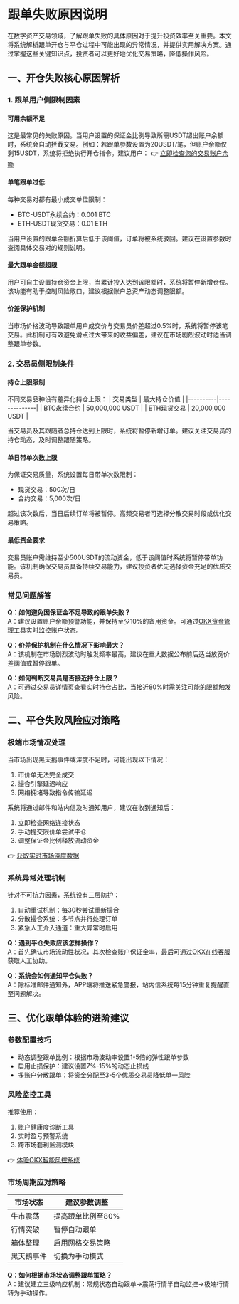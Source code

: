 # 跟单失败原因说明

在数字资产交易领域，了解跟单失败的具体原因对于提升投资效率至关重要。本文将系统解析跟单开仓与平仓过程中可能出现的异常情况，并提供实用解决方案。通过掌握这些关键知识点，投资者可以更好地优化交易策略，降低操作风险。

## 一、开仓失败核心原因解析

### 1. 跟单用户侧限制因素

#### 可用余额不足
这是最常见的失败原因。当用户设置的保证金比例导致所需USDT超出账户余额时，系统会自动拦截交易。例如：若跟单参数设置为20USDT/笔，但账户余额仅剩15USDT，系统将拒绝执行开仓指令。建议用户：
👉 [立即检查您的交易账户余额](https://bit.ly/okx_welcome)

#### 单笔跟单过低
每种交易对都有最小成交单位限制：
- BTC-USDT永续合约：0.001 BTC
- ETH-USDT现货交易：0.01 ETH

当用户设置的跟单金额折算后低于该阈值，订单将被系统驳回。建议在设置参数时查阅具体交易对的规则说明。

#### 最大跟单金额超限
用户可自主设置持仓资金上限，当累计投入达到该限额时，系统将暂停新增仓位。该功能有助于控制风险敞口，建议根据账户总资产动态调整限额。

#### 价差保护机制
当市场价格波动导致跟单用户成交价与交易员价差超过0.5%时，系统将暂停该笔交易。此机制可有效避免滑点过大带来的收益偏差，建议在市场剧烈波动时适当调整跟单参数。

### 2. 交易员侧限制条件

#### 持仓上限限制
不同交易品种设有差异化持仓上限：
| 交易类型 | 最大持仓价值 |
|----------|--------------|
| BTC永续合约 | 50,000,000 USDT |
| ETH现货交易 | 20,000,000 USDT |

当交易员及其跟随者总持仓达到上限时，系统将暂停新增订单。建议关注交易员的持仓动态，及时调整跟随策略。

#### 单日带单次数上限
为保证交易质量，系统设置每日带单次数限制：
- 现货交易：500次/日
- 合约交易：5,000次/日

超过该次数后，当日后续订单将被暂停。高频交易者可选择分散交易时段或优化交易策略。

#### 最低资金要求
交易员账户需维持至少500USDT的流动资金，低于该阈值时系统将暂停带单功能。该机制确保交易员具备持续交易能力，建议投资者优先选择资金充足的优质交易员。

### 常见问题解答

**Q：如何避免因保证金不足导致的跟单失败？**  
A：建议设置账户余额预警功能，并保持至少10%的备用资金。可通过[OKX资金管理工具](https://bit.ly/okx_welcome)实时监控账户状态。

**Q：价差保护机制在什么情况下影响最大？**  
A：该机制在市场剧烈波动时触发频率最高，建议在重大数据公布前后适当放宽价差阈值或暂停跟单。

**Q：如何判断交易员是否接近持仓上限？**  
A：可通过交易员详情页查看实时持仓占比，当接近80%时需关注可能的限额触发风险。

## 二、平仓失败风险应对策略

### 极端市场情况处理

当市场出现黑天鹅事件或深度不足时，可能出现以下情况：
1. 市价单无法完全成交
2. 撮合引擎延迟响应
3. 网络拥堵导致指令传输延迟

系统将通过邮件和站内信及时通知用户，建议在收到通知后：
1. 立即检查网络连接状态
2. 手动提交限价单尝试平仓
3. 调整保证金比例释放流动资金

👉 [获取实时市场深度数据](https://bit.ly/okx_welcome)

### 系统异常处理机制
针对不可抗力因素，系统设有三层防护：
1. 自动重试机制：每30秒尝试重新撮合
2. 分散撮合系统：多节点并行处理订单
3. 紧急人工介入通道：重大异常时启用

**Q：遇到平仓失败应该怎样操作？**  
A：首先确认市场流动性状况，其次检查账户保证金率，最后可通过[OKX在线客服](https://bit.ly/okx_welcome)获取人工协助。

**Q：系统会如何通知平仓失败？**  
A：除标准邮件通知外，APP端将推送紧急警报，站内信系统每15分钟重复提醒直至问题解决。

## 三、优化跟单体验的进阶建议

### 参数配置技巧
- 动态调整跟单比例：根据市场波动率设置1-5倍的弹性跟单参数
- 启用止损保护：建议设置7%-15%的动态止损线
- 多账户分散跟单：将资金分配至3-5个优质交易员降低单一风险

### 风险监控工具
推荐使用：
1. 账户健康度诊断工具
2. 实时盈亏预警系统
3. 跨市场套利监测模块

👉 [体验OKX智能风控系统](https://bit.ly/okx_welcome)

### 市场周期应对策略
| 市场状态 | 建议参数调整 |
|----------|--------------|
| 牛市震荡 | 提高跟单比例至80% |
| 行情突破 | 暂停自动跟单 |
| 箱体整理 | 启用网格交易策略 |
| 黑天鹅事件 | 切换为手动模式 |

**Q：如何根据市场状态调整跟单策略？**  
A：建议建立三级响应机制：常规状态自动跟单→震荡行情半自动监控→极端行情转为手动操作。
